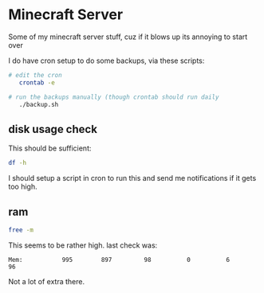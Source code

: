 # Minecraft Server 

Some of my minecraft server stuff, cuz if it blows up its annoying to start over

I do have cron setup to do some backups, via these scripts:

```bash
# edit the cron
   crontab -e

# run the backups manually (though crontab should run daily
   ./backup.sh
```

## disk usage check

This should be sufficient:

```bash
df -h
```

I should setup a script in cron to run this and send me notifications if it gets too high.

## ram

```bash
free -m
```

This seems to be rather high. last check was:

```
Mem:           995        897         98          0          6         96
```

Not a lot of extra there.
